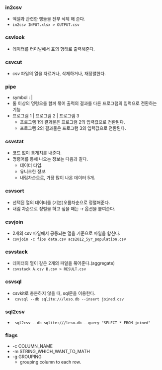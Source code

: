 ### in2csv
- 엑셀과 관련한 행들을 전부 삭제 해 준다.
- ```in2csv INPUT.xlsx > OUTPUT.csv```

### csvlook
- 데이터를 터미널에서 표의 형태로 출력해준다.

### csvcut
- csv 파일의 열을 자르거나, 삭제하거나, 재정렬한다.

### pipe
- symbol : |
- 둘 이상의 명령으를 함께 묶어 출력의 결과를 다른 프로그램의 입력으로 전환하는 기능
- 프로그램 1 | 프로그램 2 | 프로그램 3
  - 프로그램 1의 결과물은 프로그램 2의 입력값으로 전환된다.
  - 프로그램 2의 결과물은 프로그램 3의 입력값으로 전환된다.

### csvstat
- 코드 없이 통계치를 내준다.
- 명령어를 통해 나오는 정보는 다음과 같다.
  - 데이터 타입.
  - 유니크한 정보.
  - 내림차순으로, 가장 많이 나온 데이터 5개.

### csvsort
- 선택된 열의 데이터를 (기본)오름차순으로 정렬해준다.
- 내림 차순으로 정렬을 하고 싶을 때는 -r 옵션을 붙여준다.

### csvjoin
- 2개의 csv 파일에서 공통되는 열을 기준으로 파일을 합친다.
- ```csvjoin -c fips data.csv acs2012_5yr_population.csv```

### csvstack
- 데이터의 열이 같은 2개의 파일을 묶어준다.(aggregate)
- ```csvstack A.csv B.csv > RESULT.csv```

### csvsql
- csvkit로 충분하지 않을 때, sql문을 이용한다.
- ``` csvsql --db sqlite:///leso.db --insert joined.csv```

### sql2csv
- ``` sql2csv --db sqlite:///leso.db --query "SELECT * FROM joined"```

### flags
- -c COLUMN_NAME
- -m STRING_WHICH_WANT_TO_MATH
- -g GROUPING
  - grouping column to each row.
